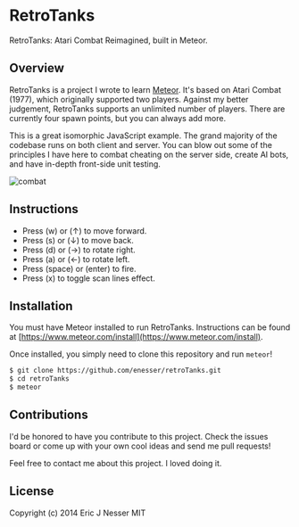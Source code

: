 ﻿RetroTanks
==========

RetroTanks: Atari Combat Reimagined, built in Meteor.

## Overview
RetroTanks is a project I wrote to learn [Meteor](https://www.meteor.com/ "Meteor"). It's based on Atari Combat
(1977), which originally supported two players. Against my better judgement,
RetroTanks supports an unlimited number of players. There are currently four
spawn points, but you can always add more.

This is a great isomorphic JavaScript example. The grand majority of the codebase runs
on both client and server. You can blow out some of the principles I have here to combat
cheating on the server side, create AI bots, and have in-depth front-side unit testing.

![combat](https://cloud.githubusercontent.com/assets/5659221/9772340/2ceab08a-5701-11e5-9397-6694fcaf1e8f.gif)

## Instructions
- Press (w) or (↑) to move forward.
- Press (s) or (↓) to move back.
- Press (d) or (→) to rotate right.
- Press (a) or (←) to rotate left.
- Press (space) or (enter) to fire.
- Press (x) to toggle scan lines effect.

## Installation
You must have Meteor installed to run RetroTanks. Instructions can be found at [https://www.meteor.com/install](https://www.meteor.com/install).

Once installed, you simply need to clone this repository and run ``meteor``!

```sh
$ git clone https://github.com/enesser/retroTanks.git
$ cd retroTanks
$ meteor
```

## Contributions
I'd be honored to have you contribute to this project. Check the issues board or come up
with your own cool ideas and send me pull requests!

Feel free to contact me about this project. I loved doing it.

## License
Copyright (c) 2014 Eric J Nesser
MIT
